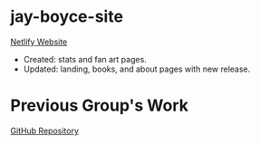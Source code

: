 # jay-boyce-site

[Netlify Website](https://jboyce.netlify.app/)

- Created: stats and fan art pages.
- Updated: landing, books, and about pages with new release.


# Previous Group's Work
[GitHub Repository](https://github.com/dpenciso/jay-boyce-site)
